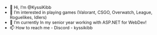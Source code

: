 - 👋 Hi, I’m @KyssiKibb
- 👀 I’m interested in playing games (Valorant, CSGO, Overwatch, League, Roguelikes, Idlers)
- 🌱 I’m currently In my senior year working with ASP.NET for WebDev!
- 📫 How to reach me  - Discord - kyssikibb

<!---
KyssiKibb/KyssiKibb is a ✨ special ✨ repository because its `README.md` (this file) appears on your GitHub profile.
You can click the Preview link to take a look at your changes.
--->

